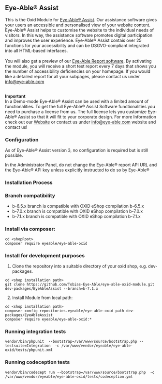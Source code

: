 ## Eye-Able® Assist <br>
This is the Oxid Module for <a href="https://eye-able.com/assist/" target="_blank">Eye-Able® Assist</a>. Our assistance software gives your users an accessible and personalised view of your website content. Eye-Able® Assist helps to customise the website to the individual needs of visitors. In this way, the assistance software promotes digital participation and improves the user experience. 
Eye-Able® Assist contais over 25 functions for your accessibility and can be DSGVO-compliant integrated into all HTML-based interfaces.<br><br>
You will also get a preview of our <a href="https://eye-able.com/report/" target="_blank">Eye-Able Report software</a>. By activating the module, you will receive a short test report every 7 days that shows you the number of accessibility deficiencies on your homepage. If you would like a detailed report for all your subpages, please contact us under [info@eye-able.com](mailto:info@eye-able.comt)
<br><br>

**Important** <br> 
In a Demo-mode Eye-Able® Assist can be used with a limited amount of functionalities. To get the full Eye-Able® Assist Software functionalities you need to purchase a license from us. The full license lets you customize Eye-Able® Assist so that it will fit to your corporate design. For more Information check out our <a href="https://eye-able.com/assist/" target="_blank">Website</a> or contact us under [info@eye-able.com](mailto:info@eye-able.comt)
 website and contact us!

### Configuration

As of Eye-Able® Assist version 3, no configuration is required but is still possible.

In the Administrator Panel, do not change the Eye-Able® report API URL and the Eye-Able® API key unless explicitly instructed to do so by Eye-Able®

### Installation Process

### Branch compatibility

* b-6.5.x branch is compatible with OXID eShop compilation b-6.5.x
* b-7.0.x branch is compatible with OXID eShop compilation b-7.0.x
* b-7.1.x branch is compatible with OXID eShop compilation b-7.1.x

### Install via composer: 
```
cd <shopRoot>
composer require eyeable/eye-able-oxid
```

### Install for development purposes
1. Clone the repository into a suitable directory of your oxid shop, e.g. dev-packages.
```
cd <shop installation path>
git clone https://github.com/Tobias-Eye-Able/eye-able-oxid-module.git dev-packages/EyeAbleAssist --branch=b-7.1.x
```
2. Install Module from local path:
```
cd <shop installation path>
composer config repositories.eyeable/eye-able-oxid path dev-packages/EyeAbleAssist
composer require eyeable/eye-able-oxid:*
```
### Running integration tests

 ```
 vendor/bin/phpunit  --bootstrap=/var/www/source/bootstrap.php --testsuite=Integration  -c /var/www/vendor/eyeable/eye-able-oxid/tests/phpunit.xml 
 ```

### Running codeception tests
```
vendor/bin/codecept run --bootstrap=/var/www/source/bootstrap.php  -c /var/www/vendor/eyeable/eye-able-oxid/tests/codeception.yml
```

